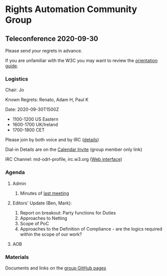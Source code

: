 # Rights Automation Community Group

## Teleconference 2020-09-30

Please send your regrets in advance.

If you are unfamiliar with the W3C you may want to review the [orientation guide](https://w3c.github.io/market-data-odrl-profile/orientation.html).

### Logistics

Chair: Jo

Known Regrets: Renato, Adam H, Paul K

Date: 2020-09-30T1500Z
*  1100-1200 US Eastern
*  1600-1700 UK/Ireland
*  1700-1800 CET

Please join by both voice and by IRC ([details](https://w3c.github.io/market-data-odrl-profile/orientation.html#irc))

Dial-in Details are on the [Calendar Invite](http://www.w3.org/2020/04/md-odrl-profile.ics) (group member only link)

IRC Channel: md-odrl-profile, irc.w3.org ([Web interface](http://irc.w3.org))

### Agenda

1. Admin
    1. Minutes of [last meeting](https://www.w3.org/2020/09/16-md-odrl-profile-minutes.html)
    
2. Editors' Update (Ben, Mark):
    1. Report on breakout: Party functions for Duties
    2. Approaches to Netting
    3. Scope of PoC
    4. Approaches to the Definition of Compliance - are the logics required within the scope of our work?

3. AOB

### Materials

Documents and links on the [group GitHub pages](https://w3c.github.io/market-data-odrl-profile)
